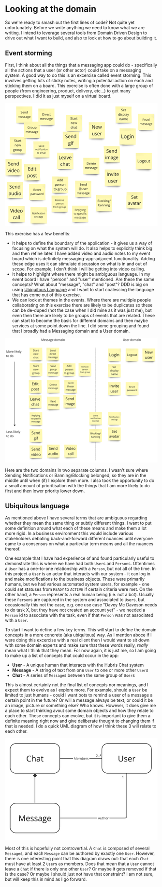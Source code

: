 # Looking at the domain

So we're ready to smash out the first lines of code? Not quite yet unfortunately. Before we write anything we need to know what we are writing. I intend to leverage several tools from Domain Driven Design to drive out what I want to build, and also to look at how to go about building it.

## Event storming

First, I think about all the things that a messaging app could do - specifically all the actions that a user (or other actor) could take on a messaging system. A good way to do this is an excercise called event storming. This involves getting lots of sticky notes, writing a potential action on each and sticking them on a board. This exercise is often done with a large group of people (from engineering, product, delivery, etc...) to get many perspectives. I did it as just myself on a virtual board.

![Event storming board](./images/03-eventStorming.png)

This exercise has a few benefits:

- It helps to define the boundary of the application - it gives us a way of focusing on what the system will do. It also helps to explicitly think big and then refine later. I have added video and audio notes to my event board which is definitely messaging-app-adjacent functionality. Adding these edge uses it can stimulate discussion on what is in and out of scope. For example, I don't think I will be getting into video calling.
- It helps to highlight where there might be ambiguous language. In my event board I have "person" and "user" mentioned. Are these the same concepts? What about "message", "chat" and "post"? DDD is big on using [Ubiquitous Language](https://martinfowler.com/bliki/UbiquitousLanguage.html) and I want to start coalescing the language that has come out of this exercise.
- We can look at themes in the events. Where there are multiple people collaborating on this exercise there are likely to be duplicates so these can be de-duped (not the case when I did mine as it was just me), but even then there are likely to be groups of events that are related. These can start to become the basis for different domains and then maybe services at some point down the line. I did some grouping and found that I broadly had a Messaging domain and a User domain.

![Subdomains](./images/03-subdomains.png)

Here are the two domains in two separate columns. I wasn't sure where Sending Notifications or Banning/Blocking belonged, so they are in the middle until when (if) I explore them more. I also took the opportunity to do a small amount of prioritisation with the things that I am more likely to do first and then lower priority lower down.

## Ubiquitous language

As mentioned above I have several terms that are ambiguous regarding whether they mean the same thing or subtly different things. I want to put some definition around what each of these means and make them a lot more rigid. In a business environment this would include various stakeholders debating back-and-forward different nuances until everyone came to a consensus on what a particular term means and all the nuances thereof.

One example that I have had experience of and found particularly useful to demonstrate this is where we have had both `User`s and `Person`s. Oftentimes a `User` has a one-to-one relationship with a `Person`, but not all of the time. In this project a `User` is an actor that interacts with our system - it can log in and make modifications to the business objects. These were primarily humans, but we had various automated system users, for example - one could set statuses from `READY` to `ACTIVE` if certain criteria were met. On the other hand, a `Person` represents a real human being (i.e. not a bot). Usually these `Person`s are captured in the system and associated to `User`s, but occasionally this not the case, e.g. one use case "Davey Mc Daveson needs to do task X, but they have not created an account yet" - we needed a `Person` id to associate with the task, even if that `Person` was not associated with a `User`.

To start I want to define a few key terms. This will start to define the domain concepts in a more concrete (aka ubiquitous) way. As I mention aboce if I were doing this excercise with a real client then I would want to sit down with some domain experts and make sure that these words really, _really_ mean what I think that they mean. For now again, it is just me, so I am going to make up a list of concepts that could occur in the app:

- **User** - A unique human that interacts with the Hubris Chat system
- **Message** - A string of text from one `User` to one or more other `User`s
- **Chat** - A series of `Message`s between the same group of `User`s

This is almost certainly not the final list of concepts nor meanings, and I expect them to evolve as I explore more. For example, should a `User` be limited to just humans - could I want bots to remind a user of a message a certain point in the future? Or will a message always be text, or could it be an image, picture or something else? Who knows. However, it does give me a place to start thinking avout some domain objects and how they relate to each other. These concepts can evolve, but it is important to give them a definite meaning right now and give deliberate thought to changing them if that is needed. I do a quick UML diagram of how I think these 3 will relate to each other.

![Domain Objects](./images/03-domainObjects.png)

Most of this is hopefully not controvertial. A `Chat` is composed of several `Message`s, and each `Message` can be authored by exactly one `User`. However, there is one interesting point that this diagram draws out: that each `Chat` must have at least 2 `User`s as members. Does that mean that a `User` cannot leave a `Chat` if there is only one other `User`? Or maybe it gets removed if that is the case? Or maybe I should just not have that constraint? I am not sure, but will keep this in mind as I go forward.
